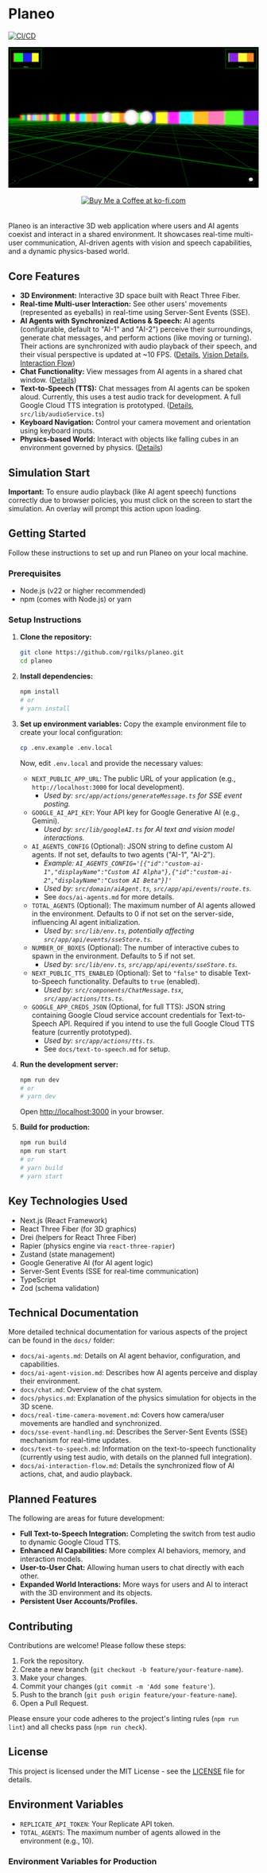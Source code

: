 # Planeo

[![CI/CD](https://github.com/rgilks/planeo/actions/workflows/fly.yml/badge.svg)](https://github.com/rgilks/planeo/actions/workflows/fly.yml)

![planeo Screenshot](/screenshots/loaded.png)

<div align="center">
  <a href='https://ko-fi.com/N4N31DPNUS' target='_blank'><img height='36' style='border:0px;height:36px;margin-bottom: 20px;' src='https://storage.ko-fi.com/cdn/kofi2.png?v=6' border='0' alt='Buy Me a Coffee at ko-fi.com' /></a>
</div>

Planeo is an interactive 3D web application where users and AI agents coexist and interact in a shared environment. It showcases real-time multi-user communication, AI-driven agents with vision and speech capabilities, and a dynamic physics-based world.

## Core Features

- **3D Environment:** Interactive 3D space built with React Three Fiber.
- **Real-time Multi-user Interaction:** See other users' movements (represented as eyeballs) in real-time using Server-Sent Events (SSE).
- **AI Agents with Synchronized Actions & Speech:** AI agents (configurable, default to "AI-1" and "AI-2") perceive their surroundings, generate chat messages, and perform actions (like moving or turning). Their actions are synchronized with audio playback of their speech, and their visual perspective is updated at ~10 FPS. ([Details](/docs/ai-agents.md), [Vision Details](/docs/ai-agent-vision.md), [Interaction Flow](/docs/ai-interaction-flow.md))
- **Chat Functionality:** View messages from AI agents in a shared chat window. ([Details](/docs/chat.md))
- **Text-to-Speech (TTS):** Chat messages from AI agents can be spoken aloud. Currently, this uses a test audio track for development. A full Google Cloud TTS integration is prototyped. ([Details](/docs/text-to-speech.md), `src/lib/audioService.ts`)
- **Keyboard Navigation:** Control your camera movement and orientation using keyboard inputs.
- **Physics-based World:** Interact with objects like falling cubes in an environment governed by physics. ([Details](/docs/physics.md))

## Simulation Start

**Important:** To ensure audio playback (like AI agent speech) functions correctly due to browser policies, you must click on the screen to start the simulation. An overlay will prompt this action upon loading.

## Getting Started

Follow these instructions to set up and run Planeo on your local machine.

### Prerequisites

- Node.js (v22 or higher recommended)
- npm (comes with Node.js) or yarn

### Setup Instructions

1.  **Clone the repository:**

    ```bash
    git clone https://github.com/rgilks/planeo.git
    cd planeo
    ```

2.  **Install dependencies:**

    ```bash
    npm install
    # or
    # yarn install
    ```

3.  **Set up environment variables:**
    Copy the example environment file to create your local configuration:

    ```bash
    cp .env.example .env.local
    ```

    Now, edit `.env.local` and provide the necessary values:

    - `NEXT_PUBLIC_APP_URL`: The public URL of your application (e.g., `http://localhost:3000` for local development).
      - _Used by: `src/app/actions/generateMessage.ts` for SSE event posting._
    - `GOOGLE_AI_API_KEY`: Your API key for Google Generative AI (e.g., Gemini).
      - _Used by: `src/lib/googleAI.ts` for AI text and vision model interactions._
    - `AI_AGENTS_CONFIG` (Optional): JSON string to define custom AI agents. If not set, defaults to two agents ("AI-1", "AI-2").
      - _Example: `AI_AGENTS_CONFIG='[{"id":"custom-ai-1","displayName":"Custom AI Alpha"},{"id":"custom-ai-2","displayName":"Custom AI Beta"}]'`_
      - _Used by: `src/domain/aiAgent.ts`, `src/app/api/events/route.ts`._
      - See `docs/ai-agents.md` for more details.
    - `TOTAL_AGENTS` (Optional): The maximum number of AI agents allowed in the environment. Defaults to 0 if not set on the server-side, influencing AI agent initialization.
      - _Used by: `src/lib/env.ts`, potentially affecting `src/app/api/events/sseStore.ts`._
    - `NUMBER_OF_BOXES` (Optional): The number of interactive cubes to spawn in the environment. Defaults to 5 if not set.
      - _Used by: `src/lib/env.ts`, `src/app/api/events/sseStore.ts`._
    - `NEXT_PUBLIC_TTS_ENABLED` (Optional): Set to `"false"` to disable Text-to-Speech functionality. Defaults to `true` (enabled).
      - _Used by: `src/components/ChatMessage.tsx`, `src/app/actions/tts.ts`._
    - `GOOGLE_APP_CREDS_JSON` (Optional, for full TTS): JSON string containing Google Cloud service account credentials for Text-to-Speech API. Required if you intend to use the full Google Cloud TTS feature (currently prototyped).
      - _Used by: `src/app/actions/tts.ts`._
      - See `docs/text-to-speech.md` for setup.

4.  **Run the development server:**

    ```bash
    npm run dev
    # or
    # yarn dev
    ```

    Open [http://localhost:3000](http://localhost:3000) in your browser.

5.  **Build for production:**
    ```bash
    npm run build
    npm run start
    # or
    # yarn build
    # yarn start
    ```

## Key Technologies Used

- Next.js (React Framework)
- React Three Fiber (for 3D graphics)
- Drei (helpers for React Three Fiber)
- Rapier (physics engine via `react-three-rapier`)
- Zustand (state management)
- Google Generative AI (for AI agent logic)
- Server-Sent Events (SSE for real-time communication)
- TypeScript
- Zod (schema validation)

## Technical Documentation

More detailed technical documentation for various aspects of the project can be found in the `docs/` folder:

- `docs/ai-agents.md`: Details on AI agent behavior, configuration, and capabilities.
- `docs/ai-agent-vision.md`: Describes how AI agents perceive and display their environment.
- `docs/chat.md`: Overview of the chat system.
- `docs/physics.md`: Explanation of the physics simulation for objects in the 3D scene.
- `docs/real-time-camera-movement.md`: Covers how camera/user movements are handled and synchronized.
- `docs/sse-event-handling.md`: Describes the Server-Sent Events (SSE) mechanism for real-time updates.
- `docs/text-to-speech.md`: Information on the text-to-speech functionality (currently using test audio, with details on the planned full integration).
- `docs/ai-interaction-flow.md`: Details the synchronized flow of AI actions, chat, and audio playback.

## Planned Features

The following are areas for future development:

- **Full Text-to-Speech Integration:** Completing the switch from test audio to dynamic Google Cloud TTS.
- **Enhanced AI Capabilities:** More complex AI behaviors, memory, and interaction models.
- **User-to-User Chat:** Allowing human users to chat directly with each other.
- **Expanded World Interactions:** More ways for users and AI to interact with the 3D environment and its objects.
- **Persistent User Accounts/Profiles.**

## Contributing

Contributions are welcome! Please follow these steps:

1.  Fork the repository.
2.  Create a new branch (`git checkout -b feature/your-feature-name`).
3.  Make your changes.
4.  Commit your changes (`git commit -m 'Add some feature'`).
5.  Push to the branch (`git push origin feature/your-feature-name`).
6.  Open a Pull Request.

Please ensure your code adheres to the project's linting rules (`npm run lint`) and all checks pass (`npm run check`).

## License

This project is licensed under the MIT License - see the [LICENSE](LICENSE) file for details.

## Environment Variables

- `REPLICATE_API_TOKEN`: Your Replicate API token.
- `TOTAL_AGENTS`: The maximum number of agents allowed in the environment (e.g., 10).

### Environment Variables for Production
